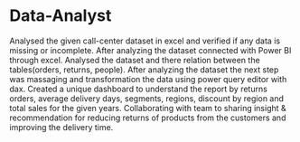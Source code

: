 # Data-Analyst
Analysed the given call-center dataset in excel and verified if any data is missing or incomplete. 
After analyzing the dataset connected  with Power BI through excel.
Analysed the dataset and there relation between the tables(orders, returns, people).
After analyzing the dataset the next step was massaging and transformation the data using power query editor with dax.
Created a unique dashboard to understand the report by returns orders, average delivery days, segments, regions, discount by region and total sales for the given years.
Collaborating with team to sharing insight & recommendation  for reducing returns of products from the customers and improving the delivery time.

